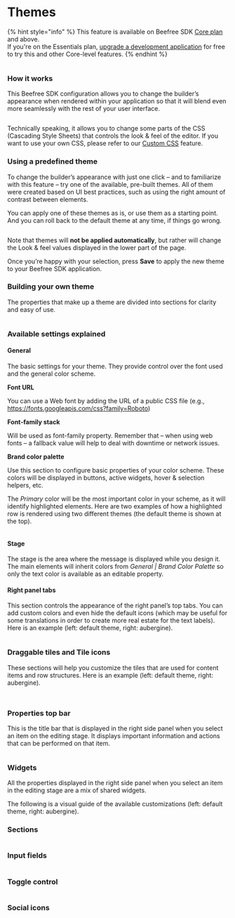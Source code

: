 # Themes

{% hint style="info" %}
This feature is available on Beefree SDK [Core plan](https://dam.beefree.io/pluginpricing) and above.\
If you're on the Essentials plan, [upgrade a development application](../getting-started/development-applications.md) for free to try this and other Core-level features.
{% endhint %}

<figure><img src="../.gitbook/assets/gif-base_hi-res_2.gif" alt=""><figcaption></figcaption></figure>

### How it works <a href="#how-it-works" id="how-it-works"></a>

This Beefree SDK configuration allows you to change the builder’s appearance when rendered within your application so that it will blend even more seamlessly with the rest of your user interface.

<figure><img src="../.gitbook/assets/2custom_look_dev-1024x626.png" alt=""><figcaption></figcaption></figure>

Technically speaking, it allows you to change some parts of the CSS (Cascading Style Sheets) that controls the look & feel of the editor. If you want to use your own CSS, please refer to our [Custom CSS](custom-css.md) feature.

### Using a predefined theme <a href="#using-a-predefined-theme" id="using-a-predefined-theme"></a>

To change the builder’s appearance with just one click – and to familiarize with this feature – try one of the available, pre-built themes. All of them were created based on UI best practices, such as using the right amount of contrast between elements.

You can apply one of these themes as is, or use them as a starting point. And you can roll back to the default theme at any time, if things go wrong.

<figure><img src="../.gitbook/assets/3themes-1024x398 (1).png" alt=""><figcaption></figcaption></figure>

Note that themes will **not be applied automatically**, but rather will change the Look & feel values displayed in the lower part of the page.

Once you’re happy with your selection, press **Save** to apply the new theme to your Beefree SDK application.

### Building your own theme <a href="#building-your-own-theme" id="building-your-own-theme"></a>

The properties that make up a theme are divided into sections for clarity and easy of use.

<figure><img src="../.gitbook/assets/4settings-1024x522.png" alt=""><figcaption></figcaption></figure>

### Available settings explained <a href="#available-settings-explained" id="available-settings-explained"></a>

#### General

The basic settings for your theme. They provide control over the font used and the general color scheme.

**Font URL**

You can use a Web font by adding the URL of a public CSS file (e.g., https://fonts.googleapis.com/css?family=Roboto)

**Font-family stack**

Will be used as font-family property. Remember that – when using web fonts – a fallback value will help to deal with downtime or network issues.

**Brand color palette**

Use this section to configure basic properties of your color scheme. These colors will be displayed in buttons, active widgets, hover & selection helpers, etc.

The _Primary_ color will be the most important color in your scheme, as it will identify highlighted elements. Here are two examples of how a highlighted row is rendered using two different themes (the default theme is shown at the top).

<figure><img src="../.gitbook/assets/5brand-2.png" alt=""><figcaption></figcaption></figure>

#### Stage

The stage is the area where the message is displayed while you design it. The main elements will inherit colors from _General | Brand Color Palette_ so only the text color is available as an editable property.

#### Right panel tabs

This section controls the appearance of the right panel’s top tabs. You can add custom colors and even hide the default icons (which may be useful for some translations in order to create more real estate for the text labels). Here is an example (left: default theme, right: aubergine).

<figure><img src="../.gitbook/assets/6tabs-1024x72.png" alt=""><figcaption></figcaption></figure>

### Draggable tiles and Tile icons

These sections will help you customize the tiles that are used for content items and row structures. Here is an example  (left: default theme, right: aubergine).

<figure><img src="../.gitbook/assets/7tiles-1024x363.png" alt=""><figcaption></figcaption></figure>

<figure><img src="../.gitbook/assets/8tiles2-1024x422.png" alt=""><figcaption></figcaption></figure>

### Properties top bar

This is the title bar that is displayed in the right side panel when you select an item on the editing stage. It displays important information and actions that can be performed on that item.

<figure><img src="../.gitbook/assets/9row_prop-1024x57.png" alt=""><figcaption></figcaption></figure>

### Widgets

All the properties displayed in the right side panel when you select an item in the editing stage are a mix of shared widgets.

The following is a visual guide of the available customizations (left: default theme, right: aubergine).

### **Sections**

<figure><img src="../.gitbook/assets/10section-1-1024x62.png" alt=""><figcaption></figcaption></figure>

### **Input fields**

<figure><img src="../.gitbook/assets/11inputs-1-1024x153.png" alt=""><figcaption></figcaption></figure>

### **Toggle control**

<figure><img src="../.gitbook/assets/12toggle-1-1024x69.png" alt=""><figcaption></figcaption></figure>

### **Social icons**

<figure><img src="../.gitbook/assets/13icons_1.png" alt=""><figcaption></figcaption></figure>

<figure><img src="../.gitbook/assets/14icons_2.png" alt=""><figcaption></figcaption></figure>
